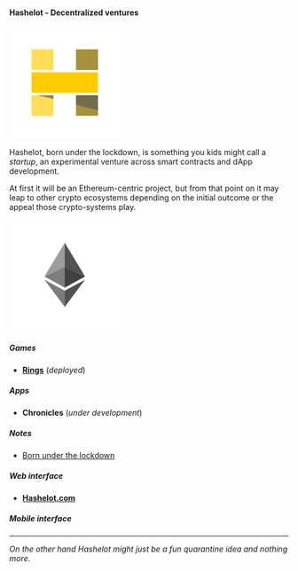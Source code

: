 #### Hashelot - Decentralized ventures

![Hash me like one of your french blocks.](/images/hashelot_wbg.png)

Hashelot, born under the lockdown, is something you kids might call a *startup*, an experimental venture across smart contracts and dApp development.

At first it will be an Ethereum-centric project, but from that point on it may leap to other crypto ecosystems depending on the initial outcome or the appeal those crypto-systems play.

![I think I might have sharded!](/images/hashelot_ethereum_wbg.png)

##### Games
- [**Rings**](/games/ethereum/rings) (*deployed*)

##### Apps
- **Chronicles** (*under development*)

##### Notes
- [Born under the lockdown](https://www.hashelot.com/notes/born-under-the-lockdown/index.html)

##### Web interface
- [**Hashelot.com**](https://www.hashelot.com)

##### Mobile interface

---
*On the other hand Hashelot might just be a fun quarantine idea and nothing more*.

